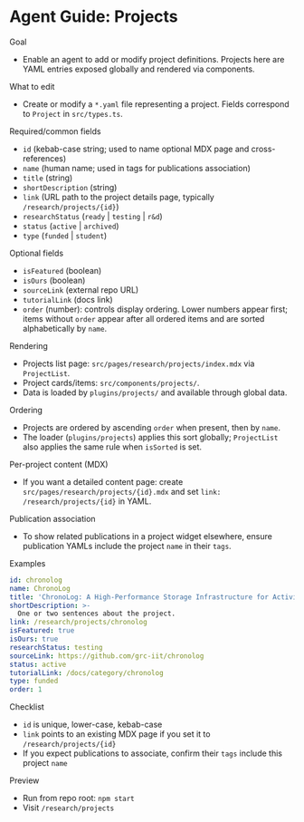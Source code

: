 # Agent Guide: Projects

Goal

- Enable an agent to add or modify project definitions. Projects here are YAML entries exposed globally and rendered via components.

What to edit

- Create or modify a `*.yaml` file representing a project. Fields correspond to `Project` in `src/types.ts`.

Required/common fields

- `id` (kebab-case string; used to name optional MDX page and cross-references)
- `name` (human name; used in tags for publications association)
- `title` (string)
- `shortDescription` (string)
- `link` (URL path to the project details page, typically `/research/projects/{id}`)
- `researchStatus` (`ready` | `testing` | `r&d`)
- `status` (`active` | `archived`)
- `type` (`funded` | `student`)

Optional fields

- `isFeatured` (boolean)
- `isOurs` (boolean)
- `sourceLink` (external repo URL)
- `tutorialLink` (docs link)
- `order` (number): controls display ordering. Lower numbers appear first; items without `order` appear after all ordered items and are sorted alphabetically by `name`.

Rendering

- Projects list page: `src/pages/research/projects/index.mdx` via `ProjectList`.
- Project cards/items: `src/components/projects/`.
- Data is loaded by `plugins/projects/` and available through global data.

Ordering

- Projects are ordered by ascending `order` when present, then by `name`.
- The loader (`plugins/projects`) applies this sort globally; `ProjectList` also applies the same rule when `isSorted` is set.

Per-project content (MDX)

- If you want a detailed content page: create `src/pages/research/projects/{id}.mdx` and set `link: /research/projects/{id}` in YAML.

Publication association

- To show related publications in a project widget elsewhere, ensure publication YAMLs include the project `name` in their `tags`.

Examples

```yaml
id: chronolog
name: ChronoLog
title: 'ChronoLog: A High-Performance Storage Infrastructure for Activity and Log Workloads'
shortDescription: >-
  One or two sentences about the project.
link: /research/projects/chronolog
isFeatured: true
isOurs: true
researchStatus: testing
sourceLink: https://github.com/grc-iit/chronolog
status: active
tutorialLink: /docs/category/chronolog
type: funded
order: 1
```

Checklist

- `id` is unique, lower-case, kebab-case
- `link` points to an existing MDX page if you set it to `/research/projects/{id}`
- If you expect publications to associate, confirm their `tags` include this project `name`

Preview

- Run from repo root: `npm start`
- Visit `/research/projects`
